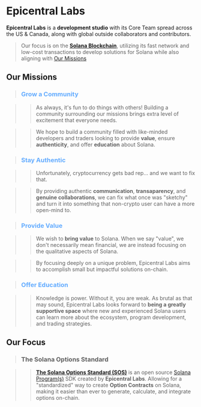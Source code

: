 # Epicentral Labs

**Epicentral Labs** is a **development studio** with its Core Team spread across the US & Canada, along with global outside collaborators and contributors. 

>Our focus is on the [**Solana Blockchain**](https://solana.com/), utilizing its fast network and low-cost transactions to develop solutions for Solana while also aligning with [Our Missions](/epicentral-labs/about#our-missions)

## Our Missions

>### <span style="color: #64acff">Grow a Community</span>

>>As always, it's fun to do things with others! Building a community surrounding our missions brings extra level of excitement that everyone needs. 

>>We hope to build a community filled with like-minded developers and traders looking to provide **value**, ensure **authenticity**, and offer **education** about Solana.

>### <span style="color: #64acff">Stay Authentic</span>

>>Unfortunately, cryptocurrency gets bad rep... and we want to fix that. 

>>By providing authentic **communication**, **transaparency**, and **genuine collaborations**, we can fix what once was "sketchy" and turn it into something that non-crypto user can have a more open-mind to.

>### <span style="color: #64acff">Provide Value</span>

>>We wish to **bring value** to Solana. When we say "value", we don't necessarily mean financial, we are instead focusing on the qualitative aspects of Solana. 

>>By focusing deeply on a unique problem, Epicentral Labs aims to accomplish small but impactful solutions on-chain.

>### <span style="color: #64acff">Offer Education</span>

>>Knowledge is power. Without it, you are weak. As brutal as that may sound, Epicentral Labs looks forward to **being a greatly supportive space** where new and experienced Solana users can learn more about the ecosystem, program development, and trading strategies.

## Our Focus

>### The Solana Options Standard

>>[**The Solana Options Standard (SOS)**](/introduction/the-option-standard) is an open source [Solana Program(s)](https://solana.com/docs/core/programs) SDK created by **Epicentral Labs**. Allowing for a "standardized" way to create **Option Contracts** on Solana, making it easier than ever to generate, calculate, and integrate options on-chain.